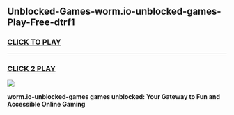 
## Unblocked-Games-worm.io-unblocked-games-Play-Free-dtrf1
<h3>
<a href="https://premium76.site?title=worm.io-unblocked-games&ref=10A">CLICK TO PLAY</a></h3>
<hr>

<h3>
<a href="https://premium76.site?title=worm.io-unblocked-games&ref=10A">CLICK 2 PLAY</a>
  
</h3>

<a href="https://premium76.site?title=worm.io-unblocked-games&ref=10A"><img src="https://clearcache.store/games.png"></a>


**worm.io-unblocked-games games unblocked: Your Gateway to Fun and Accessible Online Gaming**
